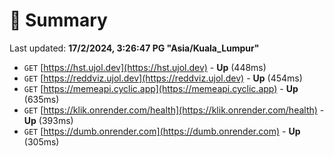 # 📖 Summary
Last updated: **17/2/2024, 3:26:47 PG "Asia/Kuala_Lumpur"**

- `GET` [https://hst.ujol.dev](https://hst.ujol.dev) - **Up** (448ms)
- `GET` [https://reddviz.ujol.dev](https://reddviz.ujol.dev) - **Up** (454ms)
- `GET` [https://memeapi.cyclic.app](https://memeapi.cyclic.app) - **Up** (635ms)
- `GET` [https://klik.onrender.com/health](https://klik.onrender.com/health) - **Up** (393ms)
- `GET` [https://dumb.onrender.com](https://dumb.onrender.com) - **Up** (305ms)
